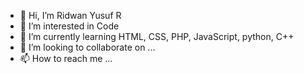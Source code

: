 - 👋 Hi, I’m Ridwan Yusuf R
- 👀 I’m interested in Code
- 🌱 I’m currently learning HTML, CSS, PHP, JavaScript, python, C++
- 💞️ I’m looking to collaborate on ...
- 📫 How to reach me ...

<!---
Ridwan451/Ridwan451 is a ✨ special ✨ repository because its `README.md` (this file) appears on your GitHub profile.
You can click the Preview link to take a look at your changes.
--->
